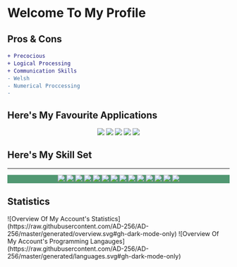 # Welcome To My Profile

## Pros & Cons
```diff
+ Precocious
+ Logical Processing
+ Communication Skills
- Welsh
- Numerical Proccessing
- 
```

## Here's My Favourite Applications
<p align="center">
  <img height="150px" src="https://cdn.jsdelivr.net/gh/devicons/devicon/icons/firefox/firefox-original-wordmark.svg" />
  <img height="150px" src="https://cdn.jsdelivr.net/gh/devicons/devicon/icons/gimp/gimp-original-wordmark.svg" />
  <img height="150px" src="https://cdn.jsdelivr.net/gh/devicons/devicon/icons/inkscape/inkscape-original-wordmark.svg" />
  <img height="150px" src="https://cdn.jsdelivr.net/gh/devicons/devicon/icons/vscode/vscode-original.svg" />
  <img height="150px" src="https://cdn.jsdelivr.net/gh/devicons/devicon/icons/blender/blender-original.svg" />
</p>

## Here's My Skill Set
---
<p align="center" style="background: #519872;">
  <img height="125px" src="https://cdn.jsdelivr.net/gh/devicons/devicon/icons/html5/html5-original.svg" />
  <img height="125px" src="https://cdn.jsdelivr.net/gh/devicons/devicon/icons/css3/css3-original.svg" />
  <img height="125px" src="https://cdn.jsdelivr.net/gh/devicons/devicon/icons/javascript/javascript-original.svg" />
  <img height="125px" src="https://cdn.jsdelivr.net/gh/devicons/devicon/icons/typescript/typescript-original.svg" />
  <img height="125px" src="https://cdn.jsdelivr.net/gh/devicons/devicon/icons/bootstrap/bootstrap-original-wordmark.svg" />
  <img height="125px" src="https://cdn.jsdelivr.net/gh/devicons/devicon/icons/php/php-original.svg" />
  <img height="125px" src="https://cdn.jsdelivr.net/gh/devicons/devicon/icons/git/git-original-wordmark.svg" />
  <img height="125px" src="https://cdn.jsdelivr.net/gh/devicons/devicon/icons/linux/linux-original.svg" />
  <img height="125px" src="https://cdn.jsdelivr.net/gh/devicons/devicon/icons/ubuntu/ubuntu-plain-wordmark.svg" />
  <img height="125px" src="https://cdn.jsdelivr.net/gh/devicons/devicon/icons/debian/debian-original-wordmark.svg" />
  <img height="125px" src="https://cdn.jsdelivr.net/gh/devicons/devicon/icons/mysql/mysql-original.svg" />
  <img height="125px" src="https://cdn.jsdelivr.net/gh/devicons/devicon/icons/cplusplus/cplusplus-original.svg" />
  <img height="125px" src="https://cdn.jsdelivr.net/gh/devicons/devicon/icons/r/r-original.svg" />
  <img height="125px" src="https://cdn.jsdelivr.net/gh/devicons/devicon/icons/python/python-original-wordmark.svg" />
</p>

## Statistics
<p>
  ![Overview Of My Account's Statistics](https://raw.githubusercontent.com/AD-256/AD-256/master/generated/overview.svg#gh-dark-mode-only)
  ![Overview Of My Account's Programming Langauges](https://raw.githubusercontent.com/AD-256/AD-256/master/generated/languages.svg#gh-dark-mode-only)
</p>
